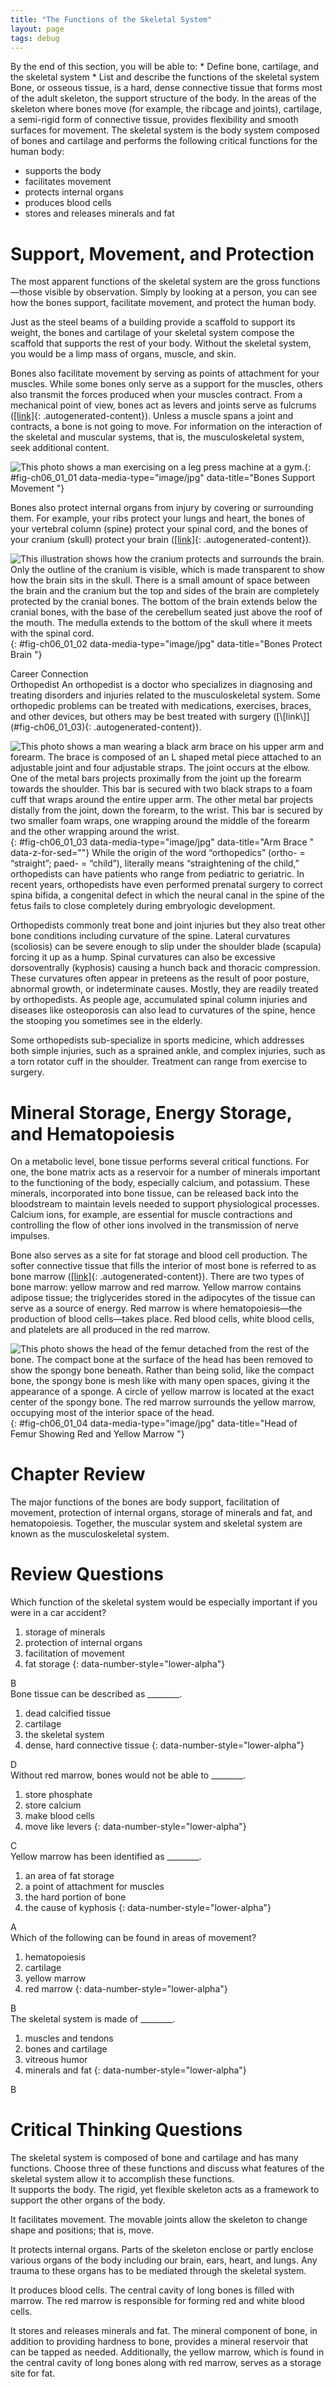 ```yaml
---
title: "The Functions of the Skeletal System"
layout: page
tags: debug
---
```


<div data-type="abstract" markdown="1">
By the end of this section, you will be able to:
* Define bone, cartilage, and the skeletal system
* List and describe the functions of the skeletal system

</div>
<span data-type="term">Bone</span>, or <span data-type="term">osseous
tissue</span>, is a hard, dense connective tissue that forms most of the
adult skeleton, the support structure of the body. In the areas of the
skeleton where bones move (for example, the ribcage and joints), <span
data-type="term">cartilage</span>, a semi-rigid form of connective
tissue, provides flexibility and smooth surfaces for movement. The <span
data-type="term">skeletal system</span> is the body system composed of
bones and cartilage and performs the following critical functions for
the human body:

* supports the body
* facilitates movement
* protects internal organs
* produces blood cells
* stores and releases minerals and fat

# Support, Movement, and Protection

The most apparent functions of the skeletal system are the gross
functions—those visible by observation. Simply by looking at a person,
you can see how the bones support, facilitate movement, and protect the
human body.

Just as the steel beams of a building provide a scaffold to support its
weight, the bones and cartilage of your skeletal system compose the
scaffold that supports the rest of your body. Without the skeletal
system, you would be a limp mass of organs, muscle, and skin.

Bones also facilitate movement by serving as points of attachment for
your muscles. While some bones only serve as a support for the muscles,
others also transmit the forces produced when your muscles contract.
From a mechanical point of view, bones act as levers and joints serve as
fulcrums ([\[link\]](#fig-ch06_01_01){: .autogenerated-content}). Unless
a muscle spans a joint and contracts, a bone is not going to move. For
information on the interaction of the skeletal and muscular systems,
that is, the musculoskeletal system, seek additional content.

![This photo shows a man exercising on a leg press machine at a gym.](../resources/617_Bone_Support_Movement.jpg "Bones act as levers when muscles span a joint and contract. (credit: Benjamin J. DeLong)"){: #fig-ch06_01_01 data-media-type="image/jpg" data-title="Bones Support Movement "}

Bones also protect internal organs from injury by covering or
surrounding them. For example, your ribs protect your lungs and heart,
the bones of your vertebral column (spine) protect your spinal cord, and
the bones of your cranium (skull) protect your brain
([\[link\]](#fig-ch06_01_02){: .autogenerated-content}).

![This illustration shows how the cranium protects and surrounds the brain. Only the outline of the cranium is visible, which is made transparent to show how the brain sits in the skull. There is a small amount of space between the brain and the cranium but the top and sides of the brain are completely protected by the cranial bones. The bottom of the brain extends below the cranial bones, with the base of the cerebellum seated just above the roof of the mouth. The medulla extends to the bottom of the skull where it meets with the spinal cord.](../resources/618_Bones_Protect_Brain.jpg "The cranium completely surrounds and protects the brain from non-traumatic injury."){: #fig-ch06_01_02 data-media-type="image/jpg" data-title="Bones Protect Brain "}

<div data-type="note" class="anatomy career" data-label="" markdown="1">
<div data-type="title">
Career Connection
</div>
<span data-type="title">Orthopedist</span> An <span
data-type="term">orthopedist</span> is a doctor who specializes in
diagnosing and treating disorders and injuries related to the
musculoskeletal system. Some orthopedic problems can be treated with
medications, exercises, braces, and other devices, but others may be
best treated with surgery ([\[link\]](#fig-ch06_01_03){:
.autogenerated-content}).

![This photo shows a man wearing a black arm brace on his upper arm and
forearm. The brace is composed of an L shaped metal piece attached to an
adjustable joint and four adjustable straps. The joint occurs at the
elbow. One of the metal bars projects proximally from the joint up the
forearm towards the shoulder. This bar is secured with two black straps
to a foam cuff that wraps around the entire upper arm. The other metal
bar projects distally from the joint, down the forearm, to the wrist.
This bar is secured by two smaller foam wraps, one wrapping around the
middle of the forearm and the other wrapping around the
wrist.](../resources/620_Arms_Brace.jpg "An orthopedist will sometimes
prescribe the use of a brace that reinforces the underlying bone
structure it is being used to support. (credit: Juhan Sonin)"){:
#fig-ch06_01_03 data-media-type="image/jpg" data-title="Arm Brace "
data-z-for-sed=""}
While the origin of the word “orthopedics” (ortho- = “straight”; paed- =
“child”), literally means “straightening of the child,” orthopedists can
have patients who range from pediatric to geriatric. In recent years,
orthopedists have even performed prenatal surgery to correct spina
bifida, a congenital defect in which the neural canal in the spine of
the fetus fails to close completely during embryologic development.

Orthopedists commonly treat bone and joint injuries but they also treat
other bone conditions including curvature of the spine. Lateral
curvatures (scoliosis) can be severe enough to slip under the shoulder
blade (scapula) forcing it up as a hump. Spinal curvatures can also be
excessive dorsoventrally (kyphosis) causing a hunch back and thoracic
compression. These curvatures often appear in preteens as the result of
poor posture, abnormal growth, or indeterminate causes. Mostly, they are
readily treated by orthopedists. As people age, accumulated spinal
column injuries and diseases like osteoporosis can also lead to
curvatures of the spine, hence the stooping you sometimes see in the
elderly.

Some orthopedists sub-specialize in sports medicine, which addresses
both simple injuries, such as a sprained ankle, and complex injuries,
such as a torn rotator cuff in the shoulder. Treatment can range from
exercise to surgery.

</div>

# Mineral Storage, Energy Storage, and Hematopoiesis

On a metabolic level, bone tissue performs several critical functions.
For one, the bone matrix acts as a reservoir for a number of minerals
important to the functioning of the body, especially calcium, and
potassium. These minerals, incorporated into bone tissue, can be
released back into the bloodstream to maintain levels needed to support
physiological processes. Calcium ions, for example, are essential for
muscle contractions and controlling the flow of other ions involved in
the transmission of nerve impulses.

Bone also serves as a site for fat storage and blood cell production.
The softer connective tissue that fills the interior of most bone is
referred to as bone marrow ([\[link\]](#fig-ch06_01_04){:
.autogenerated-content}). There are two types of bone marrow: yellow
marrow and red marrow. <span data-type="term">Yellow marrow</span>
contains adipose tissue; the triglycerides stored in the adipocytes of
the tissue can serve as a source of energy. <span data-type="term">Red
marrow</span> is where <span data-type="term">hematopoiesis</span>—the
production of blood cells—takes place. Red blood cells, white blood
cells, and platelets are all produced in the red marrow.

![This photo shows the head of the femur detached from the rest of the bone. The compact bone at the surface of the head has been removed to show the spongy bone beneath. Rather than being solid, like the compact bone, the spongy bone is mesh like with many open spaces, giving it the appearance of a sponge. A circle of yellow marrow is located at the exact center of the spongy bone. The red marrow surrounds the yellow marrow, occupying most of the interior space of the head.](../resources/619_Red_and_Yellow_Bone_Marrow.jpg "The head of the femur contains both yellow and red marrow. Yellow marrow stores fat. Red marrow is responsible for hematopoiesis. (credit: modification of work by &#x201C;stevenfruitsmaak&#x201D;/Wikimedia Commons)"){: #fig-ch06_01_04 data-media-type="image/jpg" data-title="Head of Femur Showing Red and Yellow Marrow "}

# Chapter Review

The major functions of the bones are body support, facilitation of
movement, protection of internal organs, storage of minerals and fat,
and hematopoiesis. Together, the muscular system and skeletal system are
known as the musculoskeletal system.

# Review Questions

<div data-type="exercise">
<div data-type="problem" markdown="1">
Which function of the skeletal system would be especially important if
you were in a car accident?

1.  storage of minerals
2.  protection of internal organs
3.  facilitation of movement
4.  fat storage
{: data-number-style="lower-alpha"}

</div>
<div data-type="solution" markdown="1">
B

</div>
</div>
<div data-type="exercise">
<div data-type="problem" markdown="1">
Bone tissue can be described as ________.

1.  dead calcified tissue
2.  cartilage
3.  the skeletal system
4.  dense, hard connective tissue
{: data-number-style="lower-alpha"}

</div>
<div data-type="solution" markdown="1">
D

</div>
</div>
<div data-type="exercise">
<div data-type="problem" markdown="1">
Without red marrow, bones would not be able to ________.

1.  store phosphate
2.  store calcium
3.  make blood cells
4.  move like levers
{: data-number-style="lower-alpha"}

</div>
<div data-type="solution" markdown="1">
C

</div>
</div>
<div data-type="exercise">
<div data-type="problem" markdown="1">
Yellow marrow has been identified as ________.

1.  an area of fat storage
2.  a point of attachment for muscles
3.  the hard portion of bone
4.  the cause of kyphosis
{: data-number-style="lower-alpha"}

</div>
<div data-type="solution" markdown="1">
A

</div>
</div>
<div data-type="exercise">
<div data-type="problem" markdown="1">
Which of the following can be found in areas of movement?

1.  hematopoiesis
2.  cartilage
3.  yellow marrow
4.  red marrow
{: data-number-style="lower-alpha"}

</div>
<div data-type="solution" markdown="1">
B

</div>
</div>
<div data-type="exercise">
<div data-type="problem" markdown="1">
The skeletal system is made of ________.

1.  muscles and tendons
2.  bones and cartilage
3.  vitreous humor
4.  minerals and fat
{: data-number-style="lower-alpha"}

</div>
<div data-type="solution" markdown="1">
B

</div>
</div>

# Critical Thinking Questions

<div data-type="exercise">
<div data-type="problem" markdown="1">
The skeletal system is composed of bone and cartilage and has many
functions. Choose three of these functions and discuss what features of
the skeletal system allow it to accomplish these functions.

</div>
<div data-type="solution" markdown="1">
It supports the body. The rigid, yet flexible skeleton acts as a
framework to support the other organs of the body.

It facilitates movement. The movable joints allow the skeleton to change
shape and positions; that is, move.

It protects internal organs. Parts of the skeleton enclose or partly
enclose various organs of the body including our brain, ears, heart, and
lungs. Any trauma to these organs has to be mediated through the
skeletal system.

It produces blood cells. The central cavity of long bones is filled with
marrow. The red marrow is responsible for forming red and white blood
cells.

It stores and releases minerals and fat. The mineral component of bone,
in addition to providing hardness to bone, provides a mineral reservoir
that can be tapped as needed. Additionally, the yellow marrow, which is
found in the central cavity of long bones along with red marrow, serves
as a storage site for fat.

</div>
</div>

